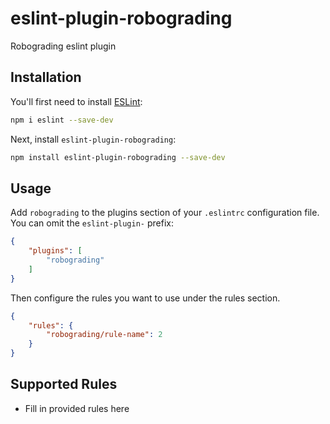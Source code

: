 # eslint-plugin-robograding

Robograding eslint plugin

## Installation

You'll first need to install [ESLint](https://eslint.org/):

```sh
npm i eslint --save-dev
```

Next, install `eslint-plugin-robograding`:

```sh
npm install eslint-plugin-robograding --save-dev
```

## Usage

Add `robograding` to the plugins section of your `.eslintrc` configuration file. You can omit the `eslint-plugin-` prefix:

```json
{
    "plugins": [
        "robograding"
    ]
}
```


Then configure the rules you want to use under the rules section.

```json
{
    "rules": {
        "robograding/rule-name": 2
    }
}
```

## Supported Rules

* Fill in provided rules here

